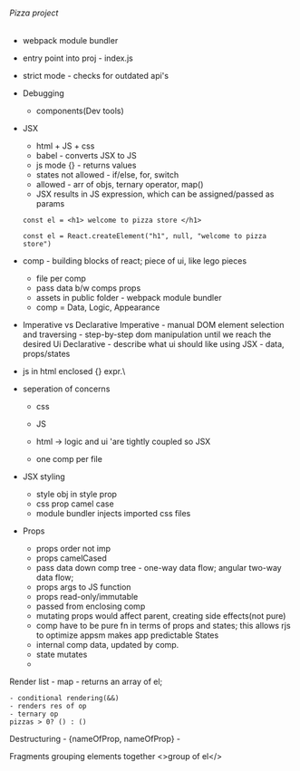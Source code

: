 ###### Pizza project

- webpack module bundler
- entry point into proj - index.js
- strict mode - checks for outdated api's

- Debugging
    - components(Dev tools)
- JSX
    - html + JS + css
    - babel - converts JSX to JS
    - js mode {} - returns values
    - states not allowed - if/else, for, switch
    - allowed - arr of objs, ternary operator, map()
    - JSX results in JS expression, which can be assigned/passed as params
    ```
    const el = <h1> welcome to pizza store </h1>

    const el = React.createElement("h1", null, "welcome to pizza store")
    ```
- comp - building blocks of react; piece of ui, like lego pieces
    - file per comp
    - pass data b/w comps props
    - assets in public folder - webpack module bundler
    - comp = Data, Logic, Appearance



- Imperative vs Declarative
    Imperative - manual DOM element selection and traversing
            - step-by-step dom manipulation until we reach the desired Ui
    Declarative - describe what ui should like using JSX
        - data, props/states

- js in html enclosed {} expr.\
- seperation of concerns
    - css
    - JS
    - html
    -> logic and ui 'are tightly coupled so JSX

    - one comp per file


- JSX styling
    - style obj in style prop
    - css prop camel case
    - module bundler injects imported css files

- Props
    - props order not imp
    - props camelCased
    - pass data down comp tree - one-way data flow; angular two-way data flow;
    - props args to JS function
    - props read-only/immutable
    - passed from enclosing comp
    - mutating props would affect parent, creating side effects(not pure)
    - comp have to be pure fn in terms of props and states; this allows rjs to optimize appsm makes app predictable
States
    - internal comp data, updated by comp.
    - state mutates
    - 

Render list
    - map - returns an array of el;

    - conditional rendering(&&)
    - renders res of op
    - ternary op 
    pizzas > 0? () : ()

Destructuring
    - {nameOfProp, nameOfProp}
    - 

Fragments
    grouping elements together
    <>group of el</>
